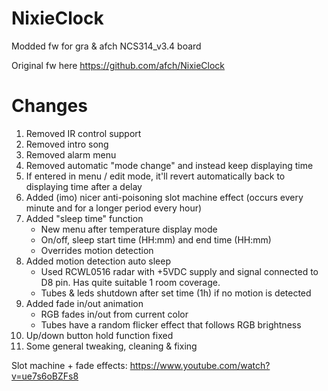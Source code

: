 # NixieClock
Modded fw for gra & afch NCS314_v3.4 board

Original fw here https://github.com/afch/NixieClock

# Changes
1. Removed IR control support
2. Removed intro song
3. Removed alarm menu
4. Removed automatic "mode change" and instead keep displaying time
5. If entered in menu / edit mode, it'll revert automatically back to displaying time after a delay
6. Added (imo) nicer anti-poisoning slot machine effect (occurs every minute and for a longer period every hour)
7. Added "sleep time" function
   - New menu after temperature display mode
   - On/off, sleep start time (HH:mm) and end time (HH:mm)
   - Overrides motion detection
8. Added motion detection auto sleep
   - Used RCWL0516 radar with +5VDC supply and signal connected to D8 pin. Has quite suitable 1 room coverage.
   - Tubes & leds shutdown after set time (1h) if no motion is detected
9. Added fade in/out animation
   - RGB fades in/out from current color
   - Tubes have a random flicker effect that follows RGB brightness
10. Up/down button hold function fixed
11. Some general tweaking, cleaning & fixing

Slot machine + fade effects:
https://www.youtube.com/watch?v=ue7s6oBZFs8
